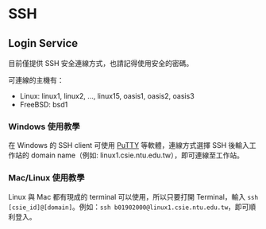 # SSH

## Login Service

目前僅提供 SSH 安全連線方式，也請記得使用安全的密碼。

可連線的主機有：

-   Linux: linux1, linux2, …, linux15, oasis1, oasis2, oasis3
-   FreeBSD: bsd1

### Windows 使用教學

在 Windows 的 SSH client 可使用 [PuTTY](http://www.chiark.greenend.org.uk/~sgtatham/putty/) 等軟體，連線方式選擇 SSH 後輸入工作站的 domain name（例如: linux1.csie.ntu.edu.tw），即可連線至工作站。

### Mac/Linux 使用教學

Linux 與 Mac 都有現成的 terminal 可以使用，所以只要打開 Terminal，輸入 `ssh [csie_id]@[domain]`。例如：`ssh b01902000@linux1.csie.ntu.edu.tw`，即可順利登入。
